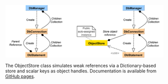 ![](https://github.com/pchemguy/ObjectStore/raw/develop/Assets/Diagrams/CircularReferenceCombi.png)

The ObjectStore class simulates weak references via a Dictionary-based store and scalar keys as object handles. Documentation is available from [GitHub pages](https://pchemguy.github.io/ObjectStore/).

